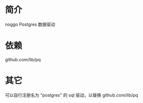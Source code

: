 # 简介
noggo Postgres 数据驱动

# 依赖
github.com/lib/pq

# 其它
可以自行注册名为 "postgres" 的 sql 驱动，以替换 github.com/lib/pq 
